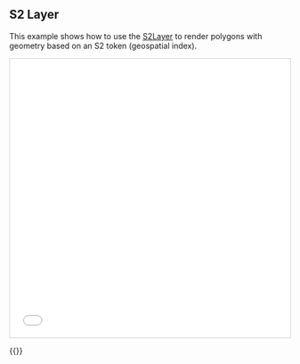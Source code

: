 ## S2 Layer

This example shows how to use the <a href="https://deck.gl/docs/api-reference/geo-layers/s2-layer">S2Layer</a> to render polygons with geometry based on an S2 token (geospatial index).

<iframe src="../s2-layer.html" style="border: 1px solid #cfcfcf; width: 100%; height: 500px" title="S2 Layer"></iframe>

{{<codeHighlight src="s2-layer.html" lang="html">}}
